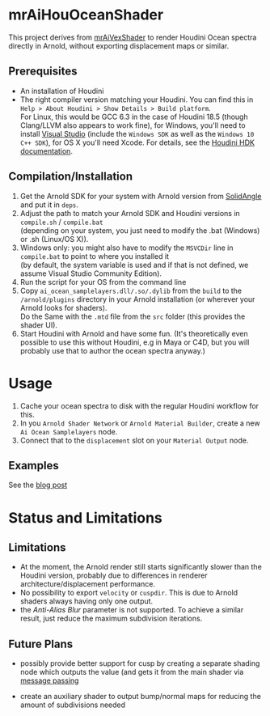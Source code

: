 # mrAiHouOceanShader

This project derives from [mrAiVexShader](https://github.com/mruegenberg/mrAiVexShader) to render Houdini Ocean spectra directly in Arnold, without exporting displacement maps or similar.

## Prerequisites
- An installation of Houdini
- The right compiler version matching your Houdini. You can find this in `Help > About Houdini > Show Details > Build platform`.  
  For Linux, this would be GCC 6.3 in the case of Houdini 18.5 (though Clang/LLVM also appears to work fine),
  for Windows, you'll need to install [Visual Studio](http://code.visualstudio.com) (include the `Windows SDK` as well as the `Windows 10 C++ SDK`), for OS X you'll need Xcode. 
  For details, see the [Houdini HDK documentation](https://www.sidefx.com/docs/hdk/_h_d_k__intro__compiling.html#HDK_Intro_Compiling_Windows).

## Compilation/Installation
1. Get the Arnold SDK for your system with Arnold version from [SolidAngle](https://www.solidangle.com/arnold/download/) and put it in `deps`.
2. Adjust the path to match your Arnold SDK and Houdini versions in `compile.sh` / `compile.bat`  
  (depending on your system, you just need to modify the .bat (Windows) or .sh (Linux/OS X)).
3. Windows only: you might also have to modify the `MSVCDir` line in `compile.bat` to point to where you installed it  
   (by default, the system variable is used and if that is not defined, we assume Visual Studio Community Edition).
4. Run the script for your OS from the command line
5. Copy `ai_ocean_samplelayers.dll/.so/.dylib` from the `build` to the `/arnold/plugins` directory in your Arnold installation (or wherever your Arnold looks for shaders).  
   Do the Same with the `.mtd` file from the `src` folder (this provides the shader UI). 
6. Start Houdini with Arnold and have some fun. (It's theoretically even possible to use this without Houdini, e.g in Maya or C4D, but you will probably use that to author the ocean spectra anyway.)

# Usage

1. Cache your ocean spectra to disk with the regular Houdini workflow for this. 
2. In you `Arnold Shader Network` or `Arnold Material Builder`, create a new `Ai Ocean Samplelayers` node.
3. Connect that to the `displacement` slot on your `Material Output` node.

## Examples

See the [blog post](https://www.marcelruegenberg.com/blog/2020/12/13/houdini-arnold-ocean-spectra.html)

# Status and Limitations

## Limitations
- At the moment, the Arnold render still starts significantly slower than the Houdini version, probably due to differences in renderer architecture/displacement performance.
- No possibility to export `velocity` or `cuspdir`. This is due to Arnold shaders always having only one output.
- the _Anti-Alias Blur_ parameter is not supported. To achieve a similar result, just reduce the maximum subdivision iterations. 

## Future Plans

- possibly provide better support for cusp by creating a separate shading node which outputs the value (and gets it from the main shader via [message passing](https://docs.arnoldrenderer.com/api/arnold-6.0.3.1/group__ai__shader__message.html#details)

- create an auxiliary shader to output bump/normal maps for reducing the amount of subdivisions needed
